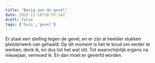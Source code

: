```yaml
---
title: "Bezig aan de gevel"
date: 2022-12-18T18:53:14Z
draft: false
tags: ['huis','gevel']
---
```


Er staat een stelling tegen de gevel, en er zijn al heelder stukken pleisterwerk van gehaald. Op dit moment is het te koud om verder te werken, denk ik, en dus list het wat stil. Tot waarschijnlijk ergens na nieuwjaar, vermoed ik. En dan moet er geverfd worden. 